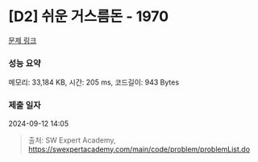 # [D2] 쉬운 거스름돈 - 1970 

[문제 링크](https://swexpertacademy.com/main/code/problem/problemDetail.do?contestProbId=AV5PsIl6AXIDFAUq) 

### 성능 요약

메모리: 33,184 KB, 시간: 205 ms, 코드길이: 943 Bytes

### 제출 일자

2024-09-12 14:05



> 출처: SW Expert Academy, https://swexpertacademy.com/main/code/problem/problemList.do